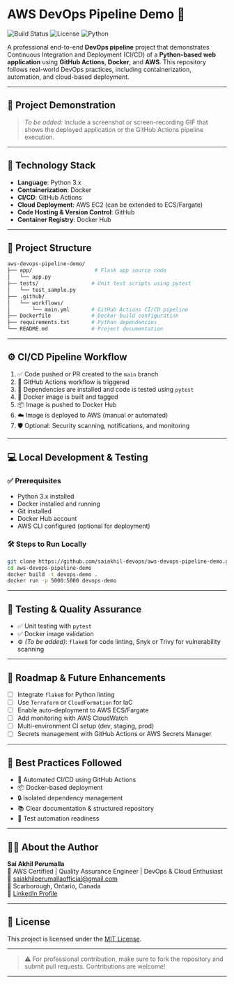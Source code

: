 # AWS DevOps Pipeline Demo 🚀

![Build Status](https://img.shields.io/github/actions/workflow/status/saiakhil-devops/aws-devops-pipeline-demo/main.yml)
![License](https://img.shields.io/github/license/saiakhil-devops/aws-devops-pipeline-demo)
![Python](https://img.shields.io/badge/python-3.x-blue)

A professional end-to-end **DevOps pipeline** project that demonstrates Continuous Integration and Deployment (CI/CD) of a **Python-based web application** using **GitHub Actions**, **Docker**, and **AWS**. This repository follows real-world DevOps practices, including containerization, automation, and cloud-based deployment.

---

## 📸 Project Demonstration

> *To be added:* Include a screenshot or screen-recording GIF that shows the deployed application or the GitHub Actions pipeline execution.

---

## 🧰 Technology Stack

- **Language**: Python 3.x
- **Containerization**: Docker
- **CI/CD**: GitHub Actions
- **Cloud Deployment**: AWS EC2 (can be extended to ECS/Fargate)
- **Code Hosting & Version Control**: GitHub
- **Container Registry**: Docker Hub

---

## 📁 Project Structure

```bash
aws-devops-pipeline-demo/
├── app/                    # Flask app source code
│   └── app.py
├── tests/                 # Unit test scripts using pytest
│   └── test_sample.py
├── .github/
│   └── workflows/
│       └── main.yml       # GitHub Actions CI/CD pipeline
├── Dockerfile             # Docker build configuration
├── requirements.txt       # Python dependencies
└── README.md              # Project documentation
```

---

## ⚙️ CI/CD Pipeline Workflow

1. ✅ Code pushed or PR created to the `main` branch
2. 🚀 GitHub Actions workflow is triggered
3. 🔧 Dependencies are installed and code is tested using `pytest`
4. 🐳 Docker image is built and tagged
5. 📦 Image is pushed to Docker Hub
6. ☁️ Image is deployed to AWS (manual or automated)
7. 🛡️ Optional: Security scanning, notifications, and monitoring

---

## 💻 Local Development & Testing

### ✅ Prerequisites

- Python 3.x installed
- Docker installed and running
- Git installed
- Docker Hub account
- AWS CLI configured (optional for deployment)

### 🛠️ Steps to Run Locally

```bash
git clone https://github.com/saiakhil-devops/aws-devops-pipeline-demo.git
cd aws-devops-pipeline-demo
docker build -t devops-demo .
docker run -p 5000:5000 devops-demo
```

---

## 🧪 Testing & Quality Assurance

- ✅ Unit testing with `pytest`
- ✅ Docker image validation
- ⚙️ *(To be added)*: `flake8` for code linting, Snyk or Trivy for vulnerability scanning

---

## 🚀 Roadmap & Future Enhancements

- [ ] Integrate `flake8` for Python linting
- [ ] Use `Terraform` or `CloudFormation` for IaC
- [ ] Enable auto-deployment to AWS ECS/Fargate
- [ ] Add monitoring with AWS CloudWatch
- [ ] Multi-environment CI setup (dev, staging, prod)
- [ ] Secrets management with GitHub Actions or AWS Secrets Manager

---

## 📌 Best Practices Followed

- 🔄 Automated CI/CD using GitHub Actions
- 📦 Docker-based deployment
- 🔒 Isolated dependency management
- 📚 Clear documentation & structured repository
- 🧪 Test automation readiness

---

## 👨‍💻 About the Author

**Sai Akhil Perumalla**  
🔹 AWS Certified | Quality Assurance Engineer | DevOps & Cloud Enthusiast  
📧 saiakhilperumallaofficial@gmail.com  
📍 Scarborough, Ontario, Canada  
🔗 [LinkedIn Profile](https://www.linkedin.com/in/sai-akhil-perumalla-0b473819b)

---

## 📄 License

This project is licensed under the [MIT License](LICENSE).

---

> ⚠️ For professional contribution, make sure to fork the repository and submit pull requests. Contributions are welcome!

---

<!-- Emoji Legend
:rocket: 🚀
:camera: 📸
:toolbox: 🧰
:file_folder: 📁
:gear: ⚙️
:white_check_mark: ✅
:wrench: 🔧
:whale: 🐳
:package: 📦
:cloud: ☁️
:shield: 🛡️
:computer: 💻
:test_tube: 🧪
:man_technologist: 👨‍💻
:page_facing_up: 📄 -->
